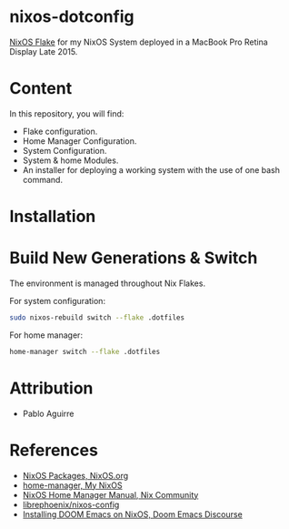 # nixos-dotconfig

[NixOS Flake](https://wiki.nixos.org/wiki/Flakes) for my NixOS System deployed in a MacBook Pro Retina Display Late 2015.

# Content

In this repository, you will find:
- Flake configuration.
- Home Manager Configuration.
- System Configuration.
- System & home Modules.
- An installer for deploying a working system with the use of one bash command.

# Installation

# Build New Generations & Switch

The environment is managed throughout Nix Flakes.

For system configuration:

```bash
sudo nixos-rebuild switch --flake .dotfiles
```

For home manager:

```bash
home-manager switch --flake .dotfiles
```

# Attribution
- Pablo Aguirre

# References
- [NixOS Packages, NixOS.org](https://search.nixos.org/packages)
- [home-manager, My NixOS](https://mynixos.com/search?q=home-manager)
- [NixOS Home Manager Manual, Nix Community](https://nix-community.github.io/home-manager/)
- [librephoenix/nixos-config](https://github.com/librephoenix/nixos-config)
- [Installing DOOM Emacs on NixOS, Doom Emacs Discourse](https://discourse.doomemacs.org/t/installing-doom-emacs-on-nixos/4600)
